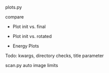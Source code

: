 plots.py

compare
- Plot init vs. final
- Plot init vs. rotated

- Energy Plots

Todo:
kwargs, directory checks, title parameter

scan.py
auto image limits